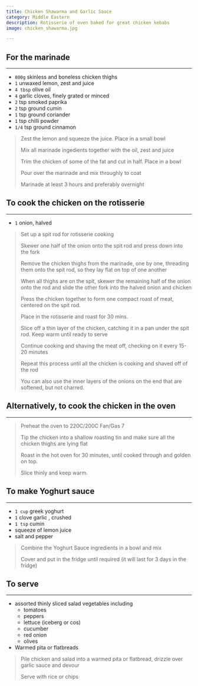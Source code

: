 ```yaml
---
title: Chicken Shawarma and Garlic Sauce
category: Middle Eastern
description: Rotisserie of oven baked for great chicken kebabs
image: chicken_shawarma.jpg

---
```


## For the marinade

---

* `800g` skinless and boneless chicken thighs
* `1` unwaxed lemon, zest and juice
* `4 tbsp` olive oil
* `4` garlic cloves, finely grated or minced
* `2` tsp smoked paprika
* `2` tsp ground cumin
* `1` tsp ground coriander
* `1` tsp chilli powder
* `1/4` tsp ground cinnamon

> Zest the lemon and squeeze the juice. Place in a small bowl
>
> Mix all marinade ingedients together with the oil, zest and juice 
> 
> Trim the chicken of some of the fat and cut in half. Place in a bowl
>
> Pour over the marinade and mix throughly to coat
> 
> Marinade at least 3 hours and preferably overnight

## To cook the chicken on the rotisserie

---

* `1` onion, halved

> Set up a spit rod for rotisserie cooking
>
> Skewer one half of the onion onto the spit rod and press down into the fork
>
> Remove the chicken thighs from the marinade, one by one, threading them onto the spit rod, so they lay flat on top of one another
>
> When all thighs are on the spit, skewer the remaining half of the onion onto the rod and slide the other fork into the halved onion and chicken
>
> Press the chicken together to form one compact roast of meat, centered on the spit rod.
> 
> Place in the rotisserie and roast for 30 mins. 
> 
> Slice off a thin layer of the chicken, catching it in a pan under the spit rod. Keep warm until ready to serve
>
> Continue cooking and shaving the meat off, checking on it every 15-20 minutes
>
> Repeat this process until all the chicken is cooking and shaved off of the rod
>
> You can also use the inner layers of the onions on the end that are softened, but not charred.

## Alternatively, to cook the chicken in the oven

---

> Preheat the oven to 220C/200C Fan/Gas 7
>
> Tip the chicken into a shallow roasting tin and make sure all the chicken thighs are lying flat
>
> Roast in the hot oven for 30 minutes, until cooked through and golden on top. 
> 
> Slice thinly and keep warm.

## To make Yoghurt sauce

---

* `1 cup` greek yoghurt
* `1` clove garlic , crushed
* `1 tsp` cumin
* squeeze of lemon juice
* salt and pepper

> Combine the Yoghurt Sauce ingredients in a bowl and mix
> 
> Cover and put in the fridge until required (it will last for 3 days in the fridge)

## To serve

---

* assorted thinly sliced salad vegetables including
    * tomatoes
    * peppers
    * lettuce (iceberg or cos)
    * cucumber
    * red onion
    * olives
* Warmed pita or flatbreads

> Pile chicken and salad into a warmed pita or flatbread, drizzle over garlic sauce and devour
> 
> Serve with rice or chips


